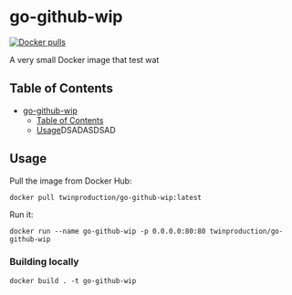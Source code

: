 # go-github-wip

[![Docker pulls](https://img.shields.io/docker/pulls/twinproduction/go-github-wip.svg)](https://cloud.docker.com/repository/docker/twinproduction/go-github-wip)

A very small Docker image that test wat


## Table of Contents

- [go-github-wip](#go-github-wip)
  * [Table of Contents](#table-of-contents)
  * [Usage](#usage)DSADASDSAD


## Usage

Pull the image from Docker Hub:

```
docker pull twinproduction/go-github-wip:latest
```

Run it:

```
docker run --name go-github-wip -p 0.0.0.0:80:80 twinproduction/go-github-wip
```

### Building locally

```
docker build . -t go-github-wip
```
